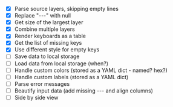 - [x] Parse source layers, skipping empty lines
- [x] Replace "---" with null
- [x] Get size of the largest layer
- [x] Combine multiple layers
- [x] Render keyboards as a table
- [x] Get the list of missing keys
- [x] Use different style for empty keys
- [ ] Save data to local storage
- [ ] Load data from local storage (when?)
- [ ] Handle custom colors (stored as a YAML dict - named? hex?)
- [ ] Handle custom labels (stored as a YAML dict)
- [ ] Parse error messages
- [ ] Beautify input data (add missing --- and align columns)
- [ ] Side by side view
